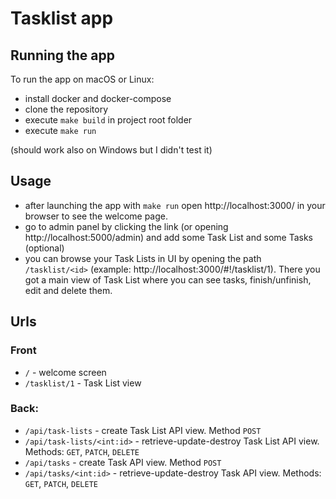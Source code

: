 # Tasklist app

## Running the app

To run the app on macOS or Linux:
- install docker and docker-compose
- clone the repository
- execute `make build` in project root folder
- execute `make run`

(should work also on Windows but I didn't test it)

## Usage

- after launching the app with `make run` open http://localhost:3000/ in your browser to see the welcome page.
- go to admin panel by clicking the link (or opening http://localhost:5000/admin) and add some Task List and some Tasks (optional)
- you can browse your Task Lists in UI by opening the path `/tasklist/<id>` (example: http://localhost:3000/#!/tasklist/1). There you got a main view of Task List where you can see tasks, finish/unfinish, edit and delete them.

## Urls

### Front
- `/` - welcome screen
- `/tasklist/1` - Task List view

### Back:
- `/api/task-lists` - create Task List API view. Method `POST`
- `/api/task-lists/<int:id>` - retrieve-update-destroy Task List API view. Methods: `GET`, `PATCH`, `DELETE`
- `/api/tasks` - create Task API view. Method `POST`
- `/api/tasks/<int:id>` - retrieve-update-destroy Task API view. Methods: `GET`, `PATCH`, `DELETE`
